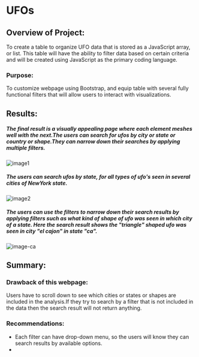 # UFOs
## Overview of Project:
To create a table to organize UFO data that is stored as a JavaScript array, or list. This table will have the ability to filter data based on certain criteria and will be created using JavaScript as the primary coding language.
### Purpose:
To customize webpage using Bootstrap, and equip table with several fully functional filters that will allow users to interact with visualizations. 

## Results:
##### The final result is a visually appealing page where each element meshes well with the next.The users can search for ufos by city or state or country or shape.They can narrow down their searches by applying multiple filters.
![image1](https://user-images.githubusercontent.com/84524153/130332624-00ca25de-8fe4-4c95-b119-ea21c63aeca5.png)
##### The users can search ufos by state, for all types of ufo's seen in several cities of NewYork state.
![image2](https://user-images.githubusercontent.com/84524153/130333701-f79975d8-a3f6-42ef-964e-67a3deb06b32.png)
##### The users can use the filters to narrow down their search results by applying filters such as what kind of shape of ufo was seen in which city of a state. Here the search result shows the "triangle" shaped ufo was seen in city "el cajon" in state "ca".
![image-ca](https://user-images.githubusercontent.com/84524153/130332627-841ddf38-c06b-425c-9560-78e078376419.png)

## Summary:
### Drawback of this webpage:
Users have to scroll down to see which cities or states or shapes are included in the analysis.If they try to search by a filter that is not included in the data then the search result will not return anything.
### Recommendations:
- Each filter can have drop-down menu, so the users will know they can search results by available options.
- 
